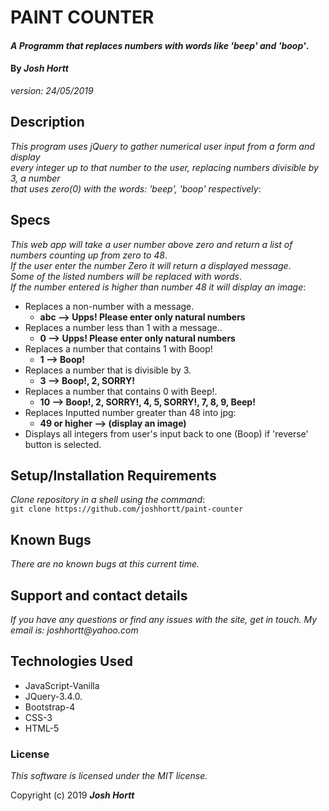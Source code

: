 # PAINT COUNTER

#### _A Programm that replaces numbers with words like 'beep' and 'boop'_.

#### By _**Josh Hortt**_
_version: 24/05/2019_

## Description

_This program uses jQuery to gather numerical user input from a form and display_</br>
_every integer up to that number to the user, replacing numbers divisible by 3, a number_</br>
_that uses zero(0) with the words: 'beep', 'boop' respectively_:

## Specs

_This web app will take a user number above zero and return a list of numbers counting up from zero to 48_.</br>
_If the user enter the number Zero it will return a displayed message_.</br>
_Some of the listed numbers will be replaced with words_.</br>
_If the number entered is higher than number 48 it will display an image_:

- Replaces a non-number with a message.
    - **abc --> Upps! Please enter only natural numbers**
- Replaces a number less than 1 with a message..
    - **0 --> Upps! Please enter only natural numbers**  
- Replaces a number that contains 1 with Boop!
    - **1 --> Boop!**
- Replaces a number that is divisible by 3.
    - **3 --> Boop!, 2, SORRY!**
- Replaces a number that contains 0 with Beep!.
    - **10 --> Boop!, 2, SORRY!, 4, 5, SORRY!, 7, 8, 9, Beep!**    
- Replaces Inputted number greater than 48 into jpg:
    - **49 or higher --> (display an image)**
- Displays all integers from user's input back to one (Boop) if 'reverse' button is selected.

## Setup/Installation Requirements

_Clone repository in a shell using the command_:</br>
`git clone https://github.com/joshhortt/paint-counter`

## Known Bugs

_There are no known bugs at this current time._

## Support and contact details

_If you have any questions or find any issues with the site, get in touch. My email is: joshhortt@yahoo.com_

## Technologies Used

* JavaScript-Vanilla
* JQuery-3.4.0.
* Bootstrap-4
* CSS-3
* HTML-5

### License

*This software is licensed under the MIT license.*

Copyright (c) 2019 **_Josh Hortt_**
